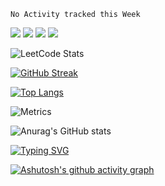<!--START_SECTION:waka-->
```text
No Activity tracked this Week
```
<!--END_SECTION:waka-->

<img src="https://img.shields.io/badge/-HTML5-E34F26?style=flat-square&logo=html5&logoColor=white" /> 
<img src="https://img.shields.io/badge/-CSS3-1572B6?style=flat-square&logo=css3" /> 
<img src="https://img.shields.io/badge/-JavaScript-oringe?style=flat-square&logo=javascript" />

<img src="https://img.shields.io/badge/-golang-1572B6?style=flat-square&logo=golang" /> 

![LeetCode Stats](https://stats.justsong.cn/api/leetcode/?username=lemonsoldout)

<!-- ![](https://img.shields.io/badge/dynamic/json?color=000000&label=GitHub&query=%24.data.totalSubs&suffix=%20followers&url=https%3A%2F%2Fapi.spencerwoo.com%2Fsubstats%2F%3Fsource%3Dgithub%26queryKey%3DWonz5130) -->
[![GitHub Streak](http://github-readme-streak-stats.herokuapp.com?user=lemonsoldout&theme=blood)](https://git.io/streak-stats)

[![Top Langs](https://github-readme-stats.vercel.app/api/top-langs/?username=lemonsoldout&layout=compact)](https://github.com/anuraghazra/github-readme-stats)

![Metrics](https://metrics.lecoq.io/lemonsoldout?template=classic&languages=1&followup=1&people=1&introduction=1&base.indepth=false&base.hireable=false&languages.limit=8&languages.threshold=0%25&languages.other=false&languages.colors=github&languages.sections=most-used&languages.indepth=false&languages.analysis.timeout=15&languages.categories=markup%2C%20programming&languages.recent.categories=markup%2C%20programming&languages.recent.load=300&languages.recent.days=14&followup.sections=repositories&followup.indepth=false&people.limit=24&people.identicons=false&people.identicons.hide=false&people.size=28&people.types=followers%2C%20following&people.shuffle=false&introduction.title=true&config.timezone=America%2FNew_York)

![Anurag's GitHub stats](https://github-readme-stats.vercel.app/api?username=lemonsoldout&show_icons=true&theme=dracula)

[![Typing SVG](https://readme-typing-svg.herokuapp.com?center=true&vCenter=true&lines=%E4%B8%89%E5%A4%A9%E6%89%93%E9%B1%BC+%E4%B8%A4%E5%A4%A9%E6%99%92%E7%BD%91+%E4%B8%80%E5%A4%A9%E8%B5%B6%E4%BD%9C%E4%B8%9A%E3%80%82)](https://git.io/typing-svg)


[![Ashutosh's github activity graph](https://activity-graph.herokuapp.com/graph?username=lemonsoldout&theme=github)](https://github.com/ashutosh00710/github-readme-activity-graph)



<!-- <iframe src="https://discord.com/widget?id=666884615717388289&theme=dark" width="350" height="500" allowtransparency="true" frameborder="0" sandbox="allow-popups allow-popups-to-escape-sandbox allow-same-origin allow-scripts"></iframe> -->
